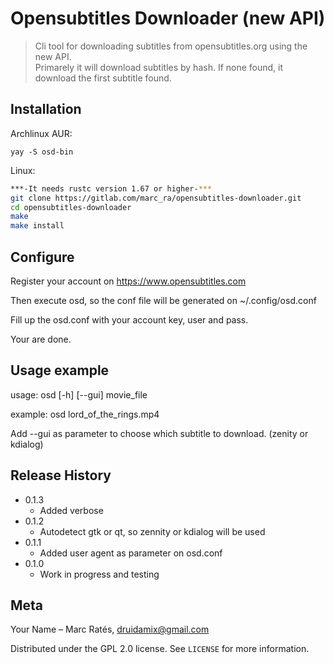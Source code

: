 # Opensubtitles Downloader (new API) 
> Cli tool for downloading subtitles from opensubtitles.org using the new API.<br>
> Primarely it will download subtitles by hash. If none found, it download the first subtitle found.

## Installation
Archlinux AUR:
```
yay -S osd-bin
```
Linux:

```sh
***-It needs rustc version 1.67 or higher-***
git clone https://gitlab.com/marc_ra/opensubtitles-downloader.git
cd opensubtitles-downloader
make
make install
```
## Configure
Register your account on https://www.opensubtitles.com

Then execute osd, so the conf file will be generated on ~/.config/osd.conf

Fill up the osd.conf with your account key, user and pass.

Your are done.

## Usage example

usage: osd [-h] [--gui] movie_file

example: osd lord_of_the_rings.mp4

Add --gui as parameter to choose which subtitle to download. (zenity or kdialog)

## Release History
* 0.1.3 
    * Added verbose  
* 0.1.2
    * Autodetect gtk or qt, so zennity or kdialog will be used
* 0.1.1
    * Added user agent as parameter on osd.conf
* 0.1.0
    * Work in progress and testing

## Meta

Your Name – Marc Ratés, druidamix@gmail.com

Distributed under the GPL 2.0 license. See ``LICENSE`` for more information.


